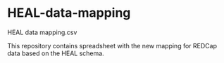 # HEAL-data-mapping

HEAL data mapping.csv

This repository contains spreadsheet with the new mapping for REDCap data based on the HEAL schema.
